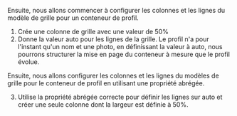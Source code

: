 Ensuite, nous allons commencer à configurer les colonnes et les lignes du modèle de grille pour un conteneur de profil.

1. Crée une colonne de grille avec une valeur de 50%
2. Donne la valeur auto pour les lignes de la grille. Le profil n'a pour l'instant qu'un nom et une photo, en définissant la valeur à auto, nous pourrons structurer la mise en page du conteneur à mesure que le profil évolue.

Ensuite, nous allons configurer les colonnes et les lignes du modèles de grille pour le conteneur de profil en utilisant une propriété abrégée.

3. Utilise la propriété abrégée correcte pour définir les lignes sur auto et créer une seule colonne dont la largeur est définie à 50%.
